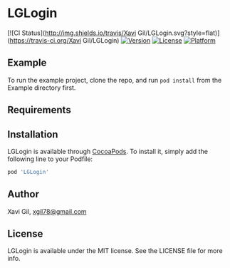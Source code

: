 # LGLogin

[![CI Status](http://img.shields.io/travis/Xavi Gil/LGLogin.svg?style=flat)](https://travis-ci.org/Xavi Gil/LGLogin)
[![Version](https://img.shields.io/cocoapods/v/LGLogin.svg?style=flat)](http://cocoapods.org/pods/LGLogin)
[![License](https://img.shields.io/cocoapods/l/LGLogin.svg?style=flat)](http://cocoapods.org/pods/LGLogin)
[![Platform](https://img.shields.io/cocoapods/p/LGLogin.svg?style=flat)](http://cocoapods.org/pods/LGLogin)

## Example

To run the example project, clone the repo, and run `pod install` from the Example directory first.

## Requirements

## Installation

LGLogin is available through [CocoaPods](http://cocoapods.org). To install
it, simply add the following line to your Podfile:

```ruby
pod 'LGLogin'
```

## Author

Xavi Gil, xgil78@gmail.com

## License

LGLogin is available under the MIT license. See the LICENSE file for more info.
